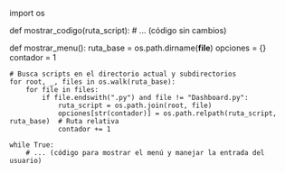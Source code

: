 import os

def mostrar_codigo(ruta_script):
    # ... (código sin cambios)

def mostrar_menu():
    ruta_base = os.path.dirname(__file__)
    opciones = {}
    contador = 1

    # Busca scripts en el directorio actual y subdirectorios
    for root, _, files in os.walk(ruta_base):
        for file in files:
            if file.endswith(".py") and file != "Dashboard.py":
                ruta_script = os.path.join(root, file)
                opciones[str(contador)] = os.path.relpath(ruta_script, ruta_base)  # Ruta relativa
                contador += 1

    while True:
        # ... (código para mostrar el menú y manejar la entrada del usuario)

